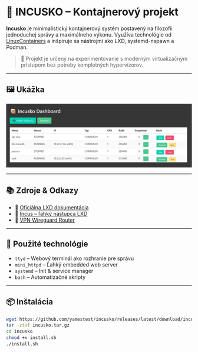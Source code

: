 # 🚀 INCUSKO – Kontajnerový projekt

**Incusko** je minimalistický kontajnerový systém postavený na filozofii jednoduchej správy a maximálneho výkonu. Využíva technológie od [LinuxContainers](https://github.com/linuxcontainers) a inšpiruje sa nástrojmi ako LXD, systemd-nspawn a Podman.

> 🧪 Projekt je určený na experimentovanie s moderným virtualizačným prístupom bez potreby kompletných hypervízorov.

---

## 🖼️ Ukážka

![Ukážka Incusko](images/incusko.jpg)

---

## 📚 Zdroje & Odkazy

- 📘 [Oficiálna LXD dokumentácia](https://linuxcontainers.org/lxd/introduction/)
- 🧱 [Incus – ľahký nástupca LXD](https://github.com/lxc/incus)
- 🔐 [VPN Wireguard Router](https://github.com/linuxcontainers/vpn-wireguard-router)

---

## 🧰 Použité technológie

- `ttyd` – Webový terminál ako rozhranie pre správu
- `mini_httpd` – Ľahký embedded web server
- `systemd` – Init & service manager
- `bash` – Automatizačné skripty

---

## 📦 Inštalácia

```bash
wget https://github.com/yamestest/incusko/releases/latest/download/incusko-1.05.tar.gz
tar -ztvf incusko.tar.gz
cd incusko
chmod +x install.sh
./install.sh


